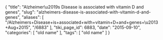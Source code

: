 {
    "title": "Alzheimer\u2019s Disease is associated with vitamin D and genes",
    "slug": "alzheimers-disease-is-associated-with-vitamin-d-and-genes",
    "aliases": [
        "/Alzheimers+Disease+is+associated+with+vitamin+D+and+genes+\u2013+Aug+2015",
        "/6883"
    ],
    "tiki_page_id": 6883,
    "date": "2015-09-10",
    "categories": [
        "old name"
    ],
    "tags": [
        "old name"
    ]
}